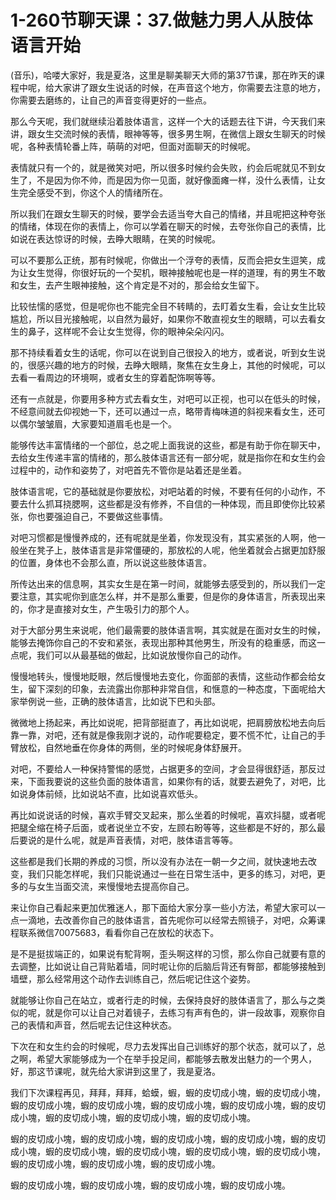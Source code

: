 # 1-260节聊天课：37.做魅力男人从肢体语言开始

(音乐)，哈喽大家好，我是夏洛，这里是聊美聊天大师的第37节课，那在昨天的课程中呢，给大家讲了跟女生说话的时候，在声音这个地方，你需要去注意的地方，你需要去磨练的，让自己的声音变得更好的一些点。

那么今天呢，我们就继续沿着肢体语言，这样一个大的话题去往下讲，今天我们来讲，跟女生交流时候的表情，眼神等等，很多男生啊，在微信上跟女生聊天的时候呢，各种表情轮番上阵，萌萌的对吧，但面对面聊天的时候呢。

表情就只有一个的，就是微笑对吧，所以很多时候约会失败，约会后呢就见不到女生了，不是因为你不帅，而是因为你一见面，就好像面瘫一样，没什么表情，让女生完全感受不到，你这个人的情绪所在。

所以我们在跟女生聊天的时候，要学会去适当夸大自己的情绪，并且呢把这种夸张的情绪，体现在你的表情上，你可以学着在聊天的时候，去夸张你自己的表情，比如说在表达惊讶的时候，去睁大眼睛，在笑的时候呢。

可以不要那么正统，那有时候呢，你做出一个浮夸的表情，反而会把女生逗笑，成为让女生觉得，你很好玩的一个契机，眼神接触呢也是一样的道理，有的男生不敢和女生，去产生眼神接触，这个肯定是不对的，那会给女生留下。

比较怯懦的感觉，但是呢你也不能完全目不转睛的，去盯着女生看，会让女生比较尴尬，所以目光接触呢，以自然为最好，如果你不敢直视女生的眼睛，可以去看女生的鼻子，这样呢不会让女生觉得，你的眼神朵朵闪闪。

那不持续看着女生的话呢，你可以在说到自己很投入的地方，或者说，听到女生说的，很感兴趣的地方的时候，去睁大眼睛，聚焦在女生身上，其他的时候呢，可以去看一看周边的环境啊，或者女生的穿着配饰啊等等。

还有一点就是，你要用多种方式去看女生，对吧可以正视，也可以在低头的时候，不经意间就去仰视她一下，还可以通过一点，略带青梅味道的斜视来看女生，还可以偶尔皱皱眉，大家要知道眉毛也是一个。

能够传达丰富情绪的一个部位，总之呢上面我说的这些，都是有助于你在聊天中，去给女生传递丰富的情绪的，那么肢体语言还有一部分呢，就是指你在和女生约会过程中的，动作和姿势了，对吧首先不管你是站着还是坐着。

肢体语言呢，它的基础就是你要放松，对吧站着的时候，不要有任何的小动作，不要去什么抓耳挠腮啊，这些都是没有修养，不自信的一种体现，而且即使你比较紧张，你也要强迫自己，不要做这些事情。

对吧习惯都是慢慢养成的，还有呢就是坐着，你发现没有，其实紧张的人啊，他一般坐在凳子上，肢体语言是非常僵硬的，那放松的人呢，他坐着就会占据更加舒服的位置，身体也不会那么直，所以说这些肢体语言。

所传达出来的信息啊，其实女生是在第一时间，就能够去感受到的，所以我们一定要注意，其实呢你到底怎么样，并不是那么重要，但是你的身体语言，所表现出来的，你才是直接对女生，产生吸引力的那个人。

对于大部分男生来说呢，他们最需要的肢体语言啊，其实就是在面对女生的时候，能够去掩饰你自己的不安和紧张，表现出那种其他男生，所没有的稳重感，而这一点呢，我们可以从最基础的做起，比如说放慢你自己的动作。

慢慢地转头，慢慢地眨眼，然后慢慢地去变化，你面部的表情，这些动作都会给女生，留下深刻的印象，去流露出你那种非常自信，和惬意的一种态度，下面呢给大家举例说一些，正确的肢体语言，比如说下巴和头部。

微微地上扬起来，再比如说呢，把背部挺直了，再比如说呢，把肩膀放松地去向后靠一靠，对吧，还有就是像我刚才说的，动作呢要稳定，要不慌不忙，让自己的手臂放松，自然地垂在你身体的两侧，坐的时候呢身体舒展开。

对吧，不要给人一种保持警惕的感觉，占据更多的空间，才会显得很舒适，那反过来，下面我要说的这些负面的肢体语言，如果你有的话，就要去避免了，对吧，比如说身体前倾，比如说站不直，比如说喜欢低头。

再比如说说话的时候，喜欢手臂交叉起来，那么坐着的时候呢，喜欢抖腿，或者呢把腿全缩在椅子后面，或者说坐立不安，左顾右盼等等，这些都是不好的，那么最后要说的是什么呢，就是声音表情，对吧，肢体语言等等。

这些都是我们长期的养成的习惯，所以没有办法在一朝一夕之间，就快速地去改变，我们只能怎样呢，我们只能说通过一些在日常生活中，更多的练习，对吧，更多的与女生当面交流，来慢慢地去提高你自己。

来让你自己看起来更加优雅迷人，那下面给大家分享一些小方法，希望大家可以一点一滴地，去改善你自己的肢体语言，首先呢你可以经常去照镜子，对吧，众筹课程联系微信70075683，看看你自己在放松的状态下。

是不是挺拔端正的，如果说有駝背啊，歪头啊这样的习惯，那么你自己就要有意的去调整，比如说让自己背贴着墙，同时呢让你的后脑后背还有臀部，都能够接触到墙壁，那么经常用这个动作去训练自己，然后呢记住这个姿势。

就能够让你自己在站立，或者行走的时候，去保持良好的肢体语言了，那么与之类似的呢，就是你可以让自己对着镜子，去练习有声有色的，讲一段故事，观察你自己的表情和声音，然后呢去记住这种状态。

下次在和女生约会的时候呢，尽力去发挥出自己训练好的那个状态，就可以了，总之啊，希望大家能够成为一个在举手投足间，都能够去散发出魅力的一个男人，好，那这节课呢，就先给大家讲到这里了，我是夏洛。

我们下次课程再见，拜拜，拜拜，蛤蟆，蝦，蝦的皮切成小塊，蝦的皮切成小塊，蝦的皮切成小塊，蝦的皮切成小塊，蝦的皮切成小塊，蝦的皮切成小塊，蝦的皮切成小塊，蝦的皮切成小塊，蝦的皮切成小塊，蝦的皮切成小塊。

蝦的皮切成小塊，蝦的皮切成小塊，蝦的皮切成小塊，蝦的皮切成小塊，蝦的皮切成小塊，蝦的皮切成小塊，蝦的皮切成小塊，蝦的皮切成小塊，蝦的皮切成小塊，蝦的皮切成小塊，蝦的皮切成小塊，蝦的皮切成小塊。

蝦的皮切成小塊，蝦的皮切成小塊，蝦的皮切成小塊，蝦的皮切成小塊。